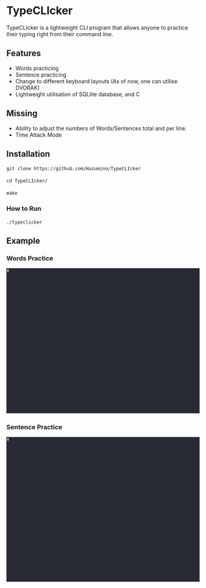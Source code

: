 # TypeCLIcker

TypeCLIcker is a lightweight CLI program that allows anyone to practice their typing right from their command line. 

## Features
- Words practicing 
- Sentence practicing
- Change to different keyboard layouts (As of now, one can utilise DVORAK)
- Lightweight utilisation of SQLlite database, and C

## Missing
- Ability to adjust the numbers of Words/Sentences total and per line.
- Time Attack Mode

## Installation

```
git clone https://github.com/Hazumino/TypeCLIcker

cd TypeCLIcker/

make
```

### How to Run 

```
./typeclicker
```

## Example
### Words Practice
![Alt Text](others/words_demo.gif)

### Sentence Practice
![Alt Text](others/sentence_demo.gif)
